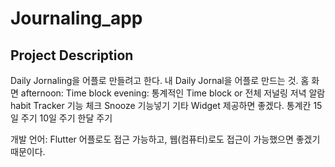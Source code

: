 # Journaling_app

## Project Description

Daily Jornaling을 어플로 만들려고 한다. 내 Daily Jornal을 어플로 만드는 것.
홈 화면
  afternoon: Time block
  evening: 통계적인 Time block or 전체 저널링
저녁 알람
  habit Tracker 기능 체크
  Snooze 기능넣기
기타
  Widget 제공하면 좋겠다.
통계칸
  15일 주기
  10일 주기
  한달 주기

개발 언어: Flutter
  어플로도 접근 가능하고, 웹(컴퓨터)로도 접근이 가능했으면 좋겠기 때문이다.
